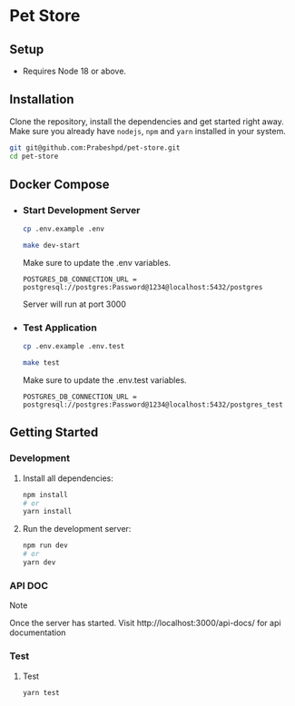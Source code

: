 # Pet Store

## Setup

- Requires Node 18 or above.

## Installation

Clone the repository, install the dependencies and get started right away. Make sure you already have `nodejs`, `npm` and `yarn` installed in your system.

```sh
git git@github.com:Prabeshpd/pet-store.git
cd pet-store
```

## Docker Compose

- ### Start Development Server

  ```bash
  cp .env.example .env

  make dev-start
  ```

  Make sure to update the .env variables.

  ```
  POSTGRES_DB_CONNECTION_URL = postgresql://postgres:Password@1234@localhost:5432/postgres
  ```

  Server will run at port 3000

- ### Test Application

  ```bash
  cp .env.example .env.test

  make test
  ```

  Make sure to update the .env.test variables.

  ```
  POSTGRES_DB_CONNECTION_URL = postgresql://postgres:Password@1234@localhost:5432/postgres_test
  ```

## Getting Started

### Development

1. Install all dependencies:

   ```bash
   npm install
   # or
   yarn install
   ```

2. Run the development server:

   ```bash
   npm run dev
   # or
   yarn dev
   ```

### API DOC

> [!NOTE]
>
> Once the server has started. Visit http://localhost:3000/api-docs/ for api documentation

### Test

1. Test

   ```bash
   yarn test
   ```
